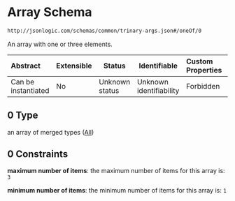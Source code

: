# Array Schema

```txt
http://jsonlogic.com/schemas/common/trinary-args.json#/oneOf/0
```

An array with one or three elements.


| Abstract            | Extensible | Status         | Identifiable            | Custom Properties | Additional Properties | Access Restrictions | Defined In                                                             |
| :------------------ | ---------- | -------------- | ----------------------- | :---------------- | --------------------- | ------------------- | ---------------------------------------------------------------------- |
| Can be instantiated | No         | Unknown status | Unknown identifiability | Forbidden         | Allowed               | none                | [trinary-args.json\*](common/trinary-args.json "open original schema") |

## 0 Type

an array of merged types ([All](one-or-more-args-oneof-single-array-all.md))

## 0 Constraints

**maximum number of items**: the maximum number of items for this array is: `3`

**minimum number of items**: the minimum number of items for this array is: `1`
